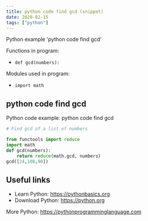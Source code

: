 ```yaml
---
title: python code find gcd (snippet)
date: 2020-02-15
tags: ["python"]
---
```

Python example 'python code find gcd'

Functions in program: 
* `def gcd(numbers):`

Modules used in program: 
* `import math`

## python code find gcd

Python code example: python code find gcd

```python
# Find gcd of a list of numbers

from functools import reduce
import math
def gcd(numbers):
    return reduce(math.gcd, numbers)
gcd([24,108,90])


```

## Useful links

- Learn Python: https://pythonbasics.org
- Download Python: https://python.org

More Python: https://pythonprogramminglanguage.com
